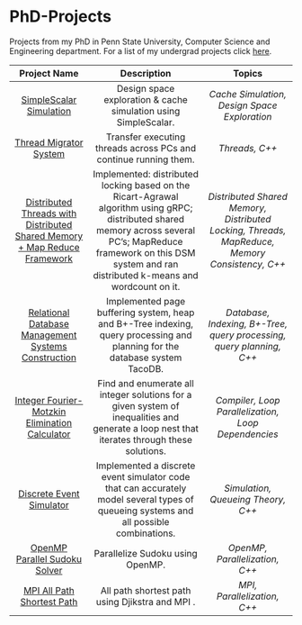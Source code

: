 # PhD-Projects

Projects from my PhD in Penn State University, Computer Science and Engineering department. For a list of my undergrad projects click [here](https://github.com/abgulhan/Undergrad-Projects).


 | Project Name | Description | Topics |
 | :---:      | :---:       | :---:           |
 | [SimpleScalar Simulation](https://github.com/abgulhan/CMPEN431/tree/main/simplescalar) |  Design space exploration & cache simulation using SimpleScalar. | _Cache Simulation, Design Space Exploration_ |    
 | [Thread Migrator System](https://github.com/PSU-CSE-511/project-1-thread-migrator-abgulhan) |  Transfer executing threads across PCs and continue running them. | _Threads, C++_  |
 | [Distributed Threads with Distributed Shared Memory + Map Reduce Framework](https://github.com/PSU-CSE-511/project-2-dsm-and-map-reduce-framework-abgulhan) |  Implemented: distributed locking based on the Ricart-Agrawal algorithm using gRPC; distributed shared memory across several PC’s; MapReduce framework on this DSM system and ran distributed k-means and wordcount on it.  | _Distributed Shared Memory, Distributed Locking, Threads, MapReduce, Memory Consistency, C++_  |
 | [Relational Database Management Systems Construction](https://github.com/abgulhan/DBMS) |  Implemented page buffering system, heap and B+-Tree indexing, query processing and planning for the database system TacoDB.  | _Database, Indexing, B+-Tree, query processing, query planning, C++_  |
 | [Integer Fourier-Motzkin Elimination Calculator](https://github.com/abgulhan/Projects/tree/main/Fourier%20Motzkin%20Elimination) |  Find and enumerate all integer solutions for a given system of inequalities and generate a loop nest that iterates through these solutions. | _Compiler, Loop Parallelization, Loop Dependencies_  |
 | [Discrete Event Simulator](https://github.com/TimothyZhuClassroom/simulator_lab3-abgulhan) |  Implemented a discrete event simulator code that can accurately model several types of queueing systems and all possible combinations. | _Simulation, Queueing Theory, C++_  |
 | [OpenMP Parallel Sudoku Solver](https://github.com/abgulhan/Projects/tree/main/Sudoku%20OMP) |  Parallelize Sudoku using OpenMP. | _OpenMP, Parallelization, C++_  |
 | [MPI All Path Shortest Path](https://github.com/abgulhan/Projects/tree/main/APSP%20MPI) |  All path shortest path using Djikstra and MPI . | _MPI, Parallelization, C++_  |
